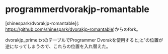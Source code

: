 # programmerdvorakjp-romantable

[shinespark/dvorakjp-romantable](: https://github.com/shinespark/dvorakjp-romantable)からのfork。

dvorakjp_prime.txtのテーブルでProgrammer Dvorakを使用すると;と'の位置が逆になってしまうので、これらの位置を入れ替えた。

